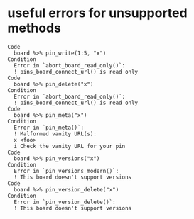 # useful errors for unsupported methods

    Code
      board %>% pin_write(1:5, "x")
    Condition
      Error in `abort_board_read_only()`:
      ! pins_board_connect_url() is read only
    Code
      board %>% pin_delete("x")
    Condition
      Error in `abort_board_read_only()`:
      ! pins_board_connect_url() is read only
    Code
      board %>% pin_meta("x")
    Condition
      Error in `pin_meta()`:
      ! Malformed vanity URL(s):
      x <foo>
      i Check the vanity URL for your pin
    Code
      board %>% pin_versions("x")
    Condition
      Error in `pin_versions_modern()`:
      ! This board doesn't support versions
    Code
      board %>% pin_version_delete("x")
    Condition
      Error in `pin_version_delete()`:
      ! This board doesn't support versions

